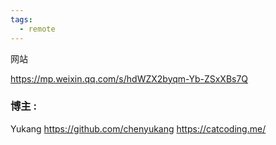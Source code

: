 ```yaml
---
tags:
  - remote
---
```




网站

https://mp.weixin.qq.com/s/hdWZX2byqm-Yb-ZSxXBs7Q

### 博主 : 
Yukang 
https://github.com/chenyukang
https://catcoding.me/

